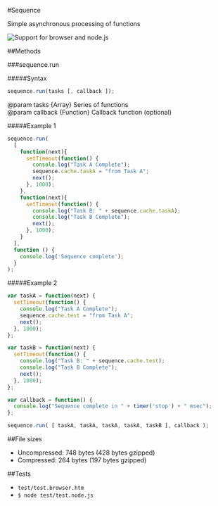 #Sequence

Simple asynchronous processing of functions

![Support for browser and node.js](https://raw.github.com/up/sequence/master/test/support.png)

##Methods

###sequence.run

#####Syntax

```javascript
sequence.run(tasks [, callback ]);
```
@param tasks {Array} Series of functions    
@param callback {Function} Callback function (optional)

#####Example 1

```javascript
sequence.run(
  [
    function(next){
      setTimeout(function() {
        console.log("Task A Complete");
        sequence.cache.taskA = "from Task A";
        next();
      }, 1000);
    },
    function(next){
      setTimeout(function() {
        console.log("Task B: " + sequence.cache.taskA);
        console.log("Task B Complete");
        next();
      }, 1000);
    }
  ], 
  function () {
    console.log('Sequence complete'); 
  }
);
```

#####Example 2

```javascript
var taskA = function(next) {
  setTimeout(function() {
    console.log("Task A Complete");
    sequence.cache.test = "from Task A";
    next();
  }, 1000);
};

var taskB = function(next) {
  setTimeout(function() {
    console.log("Task B: " + sequence.cache.test);
    console.log("Task B Complete");
    next();
  }, 1000);
};

var callback = function() {
  console.log("Sequence complete in " + timer('stop') + " msec");
};

sequence.run( [ taskA, taskA, taskA, taskA, taskB ], callback );
```

##File sizes
* Uncompressed: 748 bytes (428 bytes gzipped)
* Compressed: 264 bytes (197 bytes gzipped)

##Tests

* `test/test.browser.htm`
* `$ node test/test.node.js`


